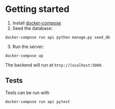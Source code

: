# Getting started

1. Install [docker-compose](https://docs.docker.com/compose/install/)
2. Seed the database:
```
docker-compose run api python manage.py seed_db
```
3. Run the server:
```
docker-compose up
```

The backend will run at `http://localhost:5000`.

## Tests

Tests can be run with
```
docker-compose run api pytest
```
